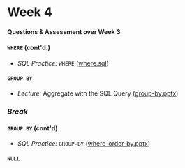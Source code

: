# Week 4

#### Questions & Assessment over Week 3

#### `WHERE` (cont'd.)

  + *SQL Practice:* `WHERE` ([where.sql](https://mrrisley.github.io/sql-uc-fall2019/week-3/where.sql))

#### `GROUP BY` 

  + *Lecture:* Aggregate with the SQL Query ([group-by.pptx](https://mrrisley.github.io/sql-uc-fall2019/week-4/group-by.pptx))

### *Break*

#### `GROUP BY` (cont'd)

  + *SQL Practice:* `GROUP-BY` ([where-order-by.pptx](https://mrrisley.github.io/sql-uc-fall2019/week-3/where-order-by.pptx))

#### `NULL`


